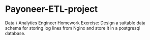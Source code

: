 # Payoneer-ETL-project
Data / Analytics Engineer Homework Exercise: Design a suitable data schema for storing log lines from Nginx and store it in a postgresql database.
